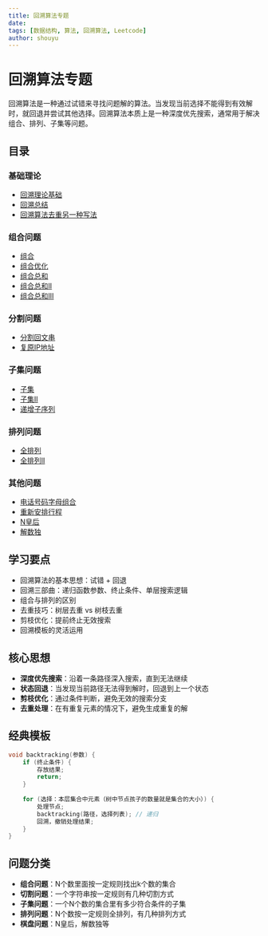 ```yaml
---
title: 回溯算法专题
date:
tags: [数据结构, 算法, 回溯算法, Leetcode]
author: shouyu
---
```


# 回溯算法专题

回溯算法是一种通过试错来寻找问题解的算法。当发现当前选择不能得到有效解时，就回退并尝试其他选择。回溯算法本质上是一种深度优先搜索，通常用于解决组合、排列、子集等问题。

## 目录

### 基础理论
- [回溯理论基础](./回溯理论基础)
- [回溯总结](./回溯总结)
- [回溯算法去重另一种写法](./回溯算法去重另一种写法)

### 组合问题
- [组合](./组合)
- [组合优化](./组合优化)
- [组合总和](./组合总和)
- [组合总和II](./组合总和II)
- [组合总和III](./组合总和III)

### 分割问题
- [分割回文串](./分割回文串)
- [复原IP地址](./复原IP地址)

### 子集问题
- [子集](./子集)
- [子集II](./子集II)
- [递增子序列](./递增子序列)

### 排列问题
- [全排列](./全排列)
- [全排列II](./全排列II)

### 其他问题
- [电话号码字母组合](./电话号码字母组合)
- [重新安排行程](./重新安排行程)
- [N皇后](./N皇后)
- [解数独](./解数独)

## 学习要点

- 回溯算法的基本思想：试错 + 回退
- 回溯三部曲：递归函数参数、终止条件、单层搜索逻辑
- 组合与排列的区别
- 去重技巧：树层去重 vs 树枝去重
- 剪枝优化：提前终止无效搜索
- 回溯模板的灵活运用

## 核心思想

- **深度优先搜索**：沿着一条路径深入搜索，直到无法继续
- **状态回退**：当发现当前路径无法得到解时，回退到上一个状态
- **剪枝优化**：通过条件判断，避免无效的搜索分支
- **去重处理**：在有重复元素的情况下，避免生成重复的解

## 经典模板

```cpp
void backtracking(参数) {
    if (终止条件) {
        存放结果;
        return;
    }
    
    for (选择：本层集合中元素（树中节点孩子的数量就是集合的大小）) {
        处理节点;
        backtracking(路径，选择列表); // 递归
        回溯，撤销处理结果;
    }
}
```

## 问题分类

- **组合问题**：N个数里面按一定规则找出k个数的集合
- **切割问题**：一个字符串按一定规则有几种切割方式
- **子集问题**：一个N个数的集合里有多少符合条件的子集
- **排列问题**：N个数按一定规则全排列，有几种排列方式
- **棋盘问题**：N皇后，解数独等